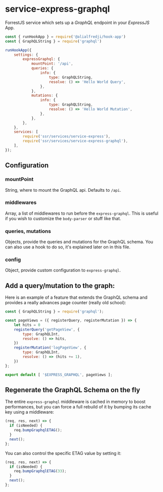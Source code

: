 # service-express-graphql

ForrestJS service which sets up a _GraphQL_ endpoint in your _ExpressJS_ App.

```js
const { runHookApp } = require('@alialfredji/hook-app')
const { GraphQLString } = require('graphql')

runHookApp({
    settings: {
        expressGraphql: {
            mountPoint: '/api',
            queries: {
                info: {
                    type: GraphQLString,
                    resolve: () => 'Hello World Query',
                },
            },
            mutations: {
                info: {
                    type: GraphQLString,
                    resolve: () => 'Hello World Mutation',
                },
            },
        },
    },
    services: [
        require('ssr/services/service-express'),
        require('ssr/services/service-express-graphql'),
    ],
});
```

## Configuration

### mountPoint

String, where to mount the GraphQL api. Defaults to `/api`.

### middlewares

Array, a list of middlewares to run before the `express-graphql`.
This is useful if you wish to customize the `body-parser` or stuff like that.

### queries, mutations

Objects, provide the queries and mutations for the GraphQL schema. You can also
use a hook to do so, it's explained later on in this file.

### config

Object, provide custom configuration to `express-graphql`.

## Add a query/mutation to the graph:

Here is an example of a feature that extends the GraphQL schema and provides a really
advances page counter (really old school):

```js
const { GraphQLString } = require('graphql');

const pageViews = ({ registerQuery, registerMutation }) => {
    let hits = 0
    registerQuery('getPageView', {
        type: GraphQLInt,
        resolve: () => hits,
    })
    registerMutation('logPageView', {
        type: GraphQLInt,
        resolve: () => (hits += 1),
    })
};

export default [ '$EXPRESS_GRAPHQL', pageViews ];
```

## Regenerate the GraphQL Schema on the fly

The entire `express-graphql` middleware is cached in memory to boost performances, but
you can force a full rebuild of it by bumping its cache key using a middleware:

```js
(req, res, next) => {
  if (isNeeded) {
    req.bumpGraphqlETAG();
  }
  next();
};
```

You can also control the specific ETAG value by setting it:

```js
(req, res, next) => {
  if (isNeeded) {
    req.bumpGraphqlETAG(33);
  }
  next();
};
```
